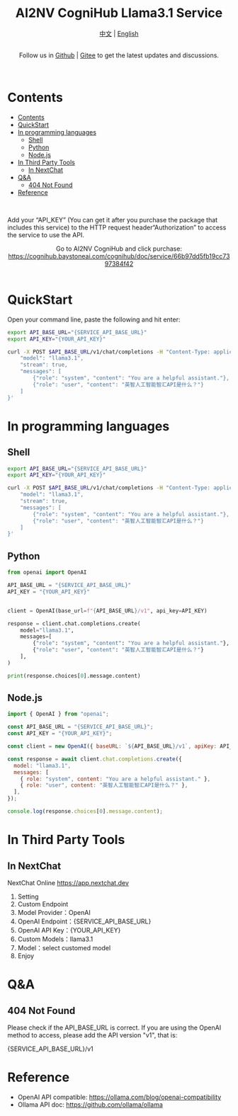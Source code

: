 <div align="center">
	<h1>AI2NV CogniHub Llama3.1 Service</h1>
</div>

<div align="center">
    <a href="readme.zh.md">中文</a>
    <span>|</span>
    <a href="readme.md">English</a>
</div>

<br>

<div align="center">
    <p>Follow us in <a href="https://github.com/jobsimi/awesome-cognihub-llm-free-apis">Github</a> <span>| </span> <a href="https://gitee.com/jobsimi/awesome-cognihub-llm-free-apis">Gitee</a> to get the latest updates and discussions.</p>
</div>

<br>

# Contents

- [Contents](#contents)
- [QuickStart](#quickstart)
- [In programming languages](#in-programming-languages)
  - [Shell](#shell)
  - [Python](#python)
  - [Node.js](#nodejs)
- [In Third Party Tools](#in-third-party-tools)
  - [In NextChat](#in-nextchat)
- [Q\&A](#qa)
  - [404 Not Found](#404-not-found)
- [Reference](#reference)

<br>

Add your “API_KEY” (You can get it after you purchase the package that includes this service) to the HTTP request header“Authorization” to access the service to use the API.

<div align="center">
    Go to AI2NV CogniHub and click purchase: <a href="https://cognihub.baystoneai.com/cognihub/doc/service/66b97dd5fb19cc7397384f42">https://cognihub.baystoneai.com/cognihub/doc/service/66b97dd5fb19cc7397384f42</a>
</div>

<br>

# QuickStart

Open your command line, paste the following and hit enter:

```sh
export API_BASE_URL="{SERVICE_API_BASE_URL}"
export API_KEY="{YOUR_API_KEY}"

curl -X POST $API_BASE_URL/v1/chat/completions -H "Content-Type: application/json" -H "Authorization: Bearer $API_KEY" -d '{
    "model": "llama3.1",
    "stream": true,
    "messages": [
        {"role": "system", "content": "You are a helpful assistant."},
        {"role": "user", "content": "英智人工智能智汇API是什么？"}
    ]
}'
```

# In programming languages

## Shell

```sh
export API_BASE_URL="{SERVICE_API_BASE_URL}"
export API_KEY="{YOUR_API_KEY}"

curl -X POST $API_BASE_URL/v1/chat/completions -H "Content-Type: application/json" -H "Authorization: Bearer $API_KEY" -d '{
    "model": "llama3.1",
    "stream": true,
    "messages": [
        {"role": "system", "content": "You are a helpful assistant."},
        {"role": "user", "content": "英智人工智能智汇API是什么？"}
    ]
}'
```

## Python

```python
from openai import OpenAI

API_BASE_URL = "{SERVICE_API_BASE_URL}"
API_KEY = "{YOUR_API_KEY}"


client = OpenAI(base_url=f"{API_BASE_URL}/v1", api_key=API_KEY)

response = client.chat.completions.create(
    model="llama3.1",
    messages=[
        {"role": "system", "content": "You are a helpful assistant."},
        {"role": "user", "content": "英智人工智能智汇API是什么？"}
    ],
)

print(response.choices[0].message.content)
```

## Node.js

```js
import { OpenAI } from "openai";

const API_BASE_URL = "{SERVICE_API_BASE_URL}";
const API_KEY = "{YOUR_API_KEY}";

const client = new OpenAI({ baseURL: `${API_BASE_URL}/v1`, apiKey: API_KEY });

const response = await client.chat.completions.create({
  model: "llama3.1",
  messages: [
    { role: "system", content: "You are a helpful assistant." },
    { role: "user", content: "英智人工智能智汇API是什么？" },
  ],
});

console.log(response.choices[0].message.content);
```

# In Third Party Tools

## In NextChat

NextChat Online
https://app.nextchat.dev

1. Setting
2. Custom Endpoint
3. Model Provider：OpenAI
4. OpenAI Endpoint：{SERVICE_API_BASE_URL}
5. OpenAI API Key：{YOUR_API_KEY}
6. Custom Models：llama3.1
7. Model：select customed model
8. Enjoy

# Q&A

## 404 Not Found

Please check if the API_BASE_URL is correct. If you are using the OpenAI method to access, please add the API version "v1", that is:

{SERVICE_API_BASE_URL}/v1

# Reference

- OpenAI API compatible: https://ollama.com/blog/openai-compatibility
- Ollama API doc: https://github.com/ollama/ollama
